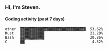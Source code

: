 ### Hi, I'm Steven.

#### Coding activity (past 7 days)
```
other  ▓▓▓▓▓▓▓▓▓▓▓▓▓▓▓▓▓▓▓▓▓▓▓▓▓▓▓▓▓▓  53.62%
Rust   ▓▓▓▓▓▓▓▓▓▓▓                     21.20%
Bash   ▓▓▓▓▓▓▓▓▓▓▓                     20.86%
C      ▓▓                               4.32%
```
